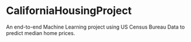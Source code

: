 # CaliforniaHousingProject
  An end-to-end Machine Learning project using US Census Bureau Data to predict median home prices.
